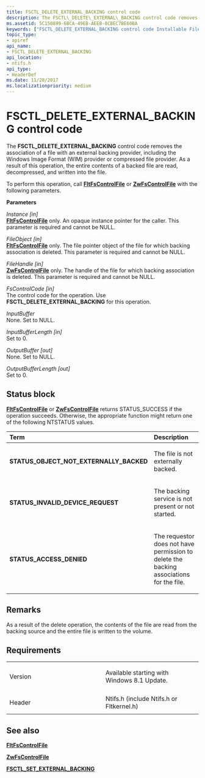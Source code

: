 ```yaml
---
title: FSCTL_DELETE_EXTERNAL_BACKING control code
description: The FSCTL\_DELETE\_EXTERNAL\_BACKING control code removes the association of a file with an external backing provider, including the Windows Image Format (WIM) provider or compressed file provider.
ms.assetid: 5C150899-6BCA-49EB-AEEB-0CBEC7BE60BA
keywords: ["FSCTL_DELETE_EXTERNAL_BACKING control code Installable File System Drivers"]
topic_type:
- apiref
api_name:
- FSCTL_DELETE_EXTERNAL_BACKING
api_location:
- ntifs.h
api_type:
- HeaderDef
ms.date: 11/28/2017
ms.localizationpriority: medium
---
```


# FSCTL\_DELETE\_EXTERNAL\_BACKING control code


The **FSCTL\_DELETE\_EXTERNAL\_BACKING** control code removes the association of a file with an external backing provider, including the Windows Image Format (WIM) provider or compressed file provider. As a result of this operation, the entire contents of a backed file are read, decompressed, and written into the file.

To perform this operation, call [**FltFsControlFile**](https://docs.microsoft.com/windows-hardware/drivers/ddi/fltkernel/nf-fltkernel-fltfscontrolfile) or [**ZwFsControlFile**](https://msdn.microsoft.com/library/windows/hardware/ff566462) with the following parameters.

**Parameters**

<a href="" id="instance--in-"></a>*Instance \[in\]*  
[**FltFsControlFile**](https://docs.microsoft.com/windows-hardware/drivers/ddi/fltkernel/nf-fltkernel-fltfscontrolfile) only. An opaque instance pointer for the caller. This parameter is required and cannot be NULL.

<a href="" id="fileobject--in-"></a>*FileObject \[in\]*  
[**FltFsControlFile**](https://docs.microsoft.com/windows-hardware/drivers/ddi/fltkernel/nf-fltkernel-fltfscontrolfile) only. The file pointer object of the file for which backing association is deleted. This parameter is required and cannot be NULL.

<a href="" id="filehandle--in-"></a>*FileHandle \[in\]*  
[**ZwFsControlFile**](https://msdn.microsoft.com/library/windows/hardware/ff566462) only. The handle of the file for which backing association is deleted. This parameter is required and cannot be NULL.

<a href="" id="fscontrolcode--in-"></a>*FsControlCode \[in\]*  
The control code for the operation. Use **FSCTL\_DELETE\_EXTERNAL\_BACKING** for this operation.

<a href="" id="inputbuffer"></a>*InputBuffer*  
None. Set to NULL.

<a href="" id="inputbufferlength--in-"></a>*InputBufferLength \[in\]*  
Set to 0.

<a href="" id="outputbuffer--out-"></a>*OutputBuffer \[out\]*  
None. Set to NULL.

<a href="" id="outputbufferlength--out-"></a>*OutputBufferLength \[out\]*  
Set to 0.

Status block
------------

[**FltFsControlFile**](https://docs.microsoft.com/windows-hardware/drivers/ddi/fltkernel/nf-fltkernel-fltfscontrolfile) or [**ZwFsControlFile**](https://msdn.microsoft.com/library/windows/hardware/ff566462) returns STATUS\_SUCCESS if the operation succeeds. Otherwise, the appropriate function might return one of the following NTSTATUS values.

<table>
<colgroup>
<col width="50%" />
<col width="50%" />
</colgroup>
<thead>
<tr class="header">
<th align="left">Term</th>
<th align="left">Description</th>
</tr>
</thead>
<tbody>
<tr class="odd">
<td align="left"><p><strong>STATUS_OBJECT_NOT_EXTERNALLY_BACKED</strong></p></td>
<td align="left"><p>The file is not externally backed.</p></td>
</tr>
<tr class="even">
<td align="left"><p><strong>STATUS_INVALID_DEVICE_REQUEST</strong></p></td>
<td align="left"><p>The backing service is not present or not started.</p></td>
</tr>
<tr class="odd">
<td align="left"><p><strong>STATUS_ACCESS_DENIED</strong></p></td>
<td align="left"><p>The requestor does not have permission to delete the backing associations for the file.</p></td>
</tr>
</tbody>
</table>

 

Remarks
-------

As a result of the delete operation, the contents of the file are read from the backing source and the entire file is written to the volume.

Requirements
------------

<table>
<colgroup>
<col width="50%" />
<col width="50%" />
</colgroup>
<tbody>
<tr class="odd">
<td align="left"><p>Version</p></td>
<td align="left"><p>Available starting with Windows 8.1 Update.</p></td>
</tr>
<tr class="even">
<td align="left"><p>Header</p></td>
<td align="left">Ntifs.h (include Ntifs.h or Fltkernel.h)</td>
</tr>
</tbody>
</table>

## See also


[**FltFsControlFile**](https://docs.microsoft.com/windows-hardware/drivers/ddi/fltkernel/nf-fltkernel-fltfscontrolfile)

[**ZwFsControlFile**](https://msdn.microsoft.com/library/windows/hardware/ff566462)

[**FSCTL\_SET\_EXTERNAL\_BACKING**](fsctl-set-external-backing.md)

 

 






